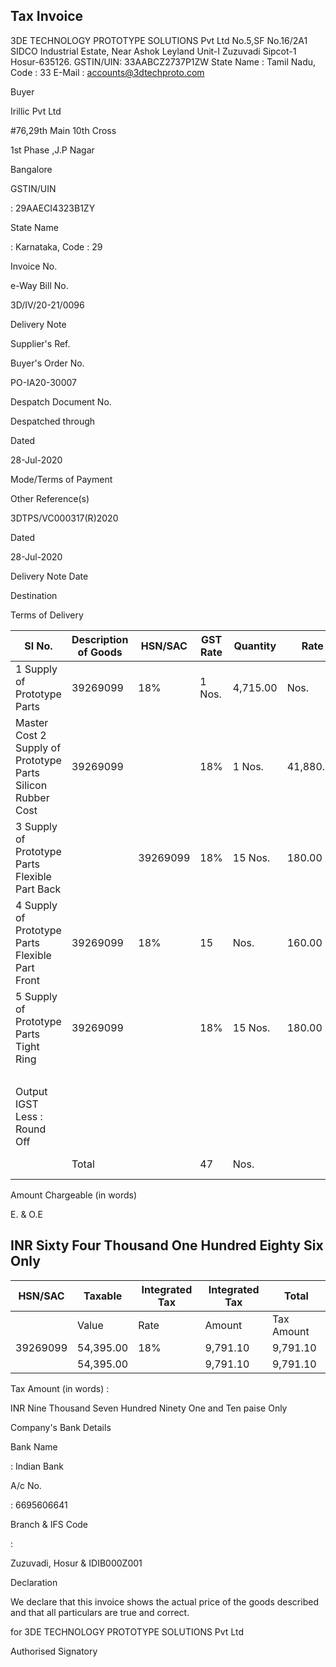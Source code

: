 ## Tax Invoice

<!-- image -->

3DE TECHNOLOGY PROTOTYPE SOLUTIONS Pvt Ltd No.5,SF No.16/2A1 SIDCO Industrial Estate, Near Ashok  Leyland Unit-I Zuzuvadi Sipcot-1 Hosur-635126. GSTIN/UIN: 33AABCZ2737P1ZW State Name :  Tamil Nadu, Code : 33 E-Mail : accounts@3dtechproto.com

Buyer

Irillic Pvt Ltd

#76,29th Main 10th Cross

1st Phase ,J.P Nagar

Bangalore

GSTIN/UIN

: 29AAECI4323B1ZY

State Name

: Karnataka, Code : 29

Invoice No.

e-Way Bill No.

3D/IV/20-21/0096

Delivery Note

Supplier's Ref.

Buyer's Order No.

PO-IA20-30007

Despatch Document No.

Despatched through

Dated

28-Jul-2020

Mode/Terms of Payment

Other Reference(s)

3DTPS/VC000317(R)2020

Dated

28-Jul-2020

Delivery Note Date

Destination

Terms of Delivery

| Sl No.                                                      | Description of Goods   | HSN/SAC   | GST Rate   | Quantity   | Rate      | per      | Amount           |
|-------------------------------------------------------------|------------------------|-----------|------------|------------|-----------|----------|------------------|
| 1 Supply of Prototype Parts                                 | 39269099               | 18%       | 1 Nos.     | 4,715.00   | Nos.      | 4,715.00 |                  |
| Master Cost 2 Supply of Prototype Parts Silicon Rubber Cost | 39269099               |           | 18%        | 1 Nos.     | 41,880.00 | Nos.     | 41,880.00        |
| 3 Supply of Prototype Parts Flexible Part Back              |                        | 39269099  | 18%        | 15 Nos.    | 180.00    | Nos.     | 2,700.00         |
| 4 Supply of Prototype Parts Flexible Part Front             | 39269099               | 18%       | 15         | Nos.       | 160.00    | Nos.     | 2,400.00         |
| 5 Supply of Prototype Parts Tight Ring                      | 39269099               |           | 18%        | 15 Nos.    | 180.00    | Nos.     | 2,700.00         |
|                                                             |                        |           |            |            |           |          | 54,395.00        |
| Output IGST Less : Round Off                                |                        |           |            |            |           |          | 9,791.10 (-)0.10 |
|                                                             | Total                  |           | 47         | Nos.       |           |          | ī 64,186.00      |

Amount Chargeable (in words)

E. &amp; O.E

## INR Sixty Four Thousand One Hundred Eighty Six Only

| HSN/SAC   | Taxable   | Integrated Tax   | Integrated Tax   | Total      |
|-----------|-----------|------------------|------------------|------------|
|           | Value     | Rate             | Amount           | Tax Amount |
| 39269099  | 54,395.00 | 18%              | 9,791.10         | 9,791.10   |
|           | 54,395.00 |                  | 9,791.10         | 9,791.10   |

Tax Amount (in words)  :

INR Nine Thousand Seven Hundred Ninety One and Ten paise Only

Company's Bank Details

Bank Name

: Indian Bank

A/c No.

: 6695606641

Branch &amp; IFS Code

:

Zuzuvadi, Hosur &amp; IDIB000Z001

Declaration

We declare that this invoice shows the actual price of the goods described and that all particulars are true and correct.

for 3DE TECHNOLOGY PROTOTYPE SOLUTIONS Pvt Ltd

Authorised Signatory
